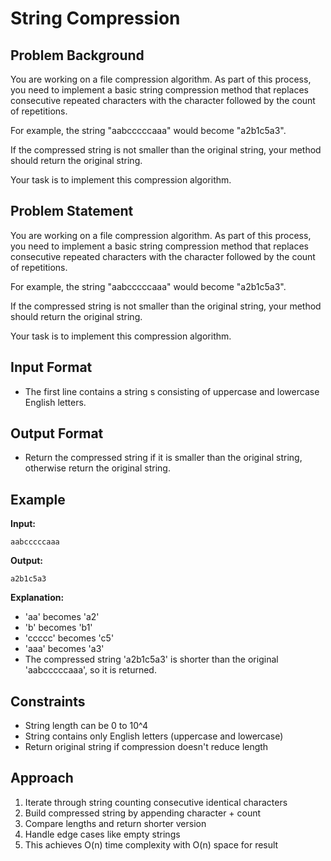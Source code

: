 # String Compression

## Problem Background
You are working on a file compression algorithm. As part of this process, you need to implement a basic string compression method that replaces consecutive repeated characters with the character followed by the count of repetitions.

For example, the string "aabcccccaaa" would become "a2b1c5a3".

If the compressed string is not smaller than the original string, your method should return the original string.

Your task is to implement this compression algorithm.

## Problem Statement
You are working on a file compression algorithm. As part of this process, you need to implement a basic string compression method that replaces consecutive repeated characters with the character followed by the count of repetitions.

For example, the string "aabcccccaaa" would become "a2b1c5a3".

If the compressed string is not smaller than the original string, your method should return the original string.

Your task is to implement this compression algorithm.

## Input Format
* The first line contains a string s consisting of uppercase and lowercase English letters.

## Output Format
* Return the compressed string if it is smaller than the original string, otherwise return the original string.

## Example
**Input:**
```
aabcccccaaa
```

**Output:**
```
a2b1c5a3
```

**Explanation:**
* 'aa' becomes 'a2'
* 'b' becomes 'b1'  
* 'ccccc' becomes 'c5'
* 'aaa' becomes 'a3'
* The compressed string 'a2b1c5a3' is shorter than the original 'aabcccccaaa', so it is returned.

## Constraints
* String length can be 0 to 10^4
* String contains only English letters (uppercase and lowercase)
* Return original string if compression doesn't reduce length

## Approach
1. Iterate through string counting consecutive identical characters
2. Build compressed string by appending character + count
3. Compare lengths and return shorter version
4. Handle edge cases like empty strings
5. This achieves O(n) time complexity with O(n) space for result